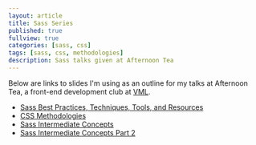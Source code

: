 ```yaml
---
layout: article
title: Sass Series
published: true
fullview: true
categories: [sass, css]
tags: [sass, css, methodologies]
description: Sass talks given at Afternoon Tea
---
```



Below are links to slides I'm using as an outline for my talks at Afternoon Tea, a front-end development club at [VML](http://www.vml.com).

* [Sass Best Practices, Techniques, Tools, and Resources](/slides/sass-best-practices-techniques-tools-resources/)
* [CSS Methodologies](/slides/css-methodologies/)
* [Sass Intermediate Concepts]()
* [Sass Intermediate Concepts Part 2]()
